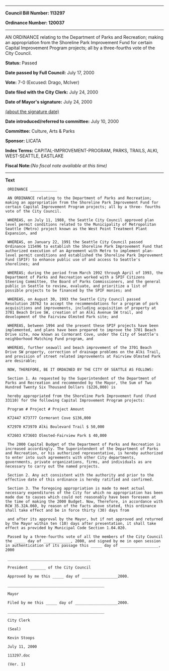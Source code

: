 

********

**Council Bill Number: 113297**
   
**Ordinance Number: 120037**
********

 AN ORDINANCE relating to the Department of Parks and Recreation; making an appropriation from the Shoreline Park Improvement Fund for certain Capital Improvement Program projects; all by a three-fourths vote of the City Council.

**Status:** Passed
   
**Date passed by Full Council:** July 17, 2000
   
**Vote:** 7-0 (Excused: Drago, McIver)
   
**Date filed with the City Clerk:** July 24, 2000
   
**Date of Mayor's signature:** July 24, 2000
   
[(about the signature date)](/~public/approvaldate.htm)
   
   
   
**Date introduced/referred to committee:** July 10, 2000
   
**Committee:** Culture, Arts & Parks
   
**Sponsor:** LICATA
   
   
**Index Terms:** CAPITAL-IMPROVEMENT-PROGRAM, PARKS, TRAILS, ALKI, WEST-SEATTLE, EASTLAKE

**Fiscal Note:**_(No fiscal note available at this time)_

********

**Text**
   
```
 ORDINANCE ____________

 AN ORDINANCE relating to the Department of Parks and Recreation; making an appropriation from the Shoreline Park Improvement Fund for certain Capital Improvement Program projects; all by a three- fourths vote of the City Council.

 WHEREAS, on July 11, 1988, the Seattle City Council approved plan level permit conditions related to the Municipality of Metropolitan Seattle (Metro) project known as the West Point Treatment Plant Expansion, and

 WHEREAS, on January 22, 1991 the Seattle City Council passed Ordinance 115496 to establish the Shoreline Park Improvement Fund that authorized execution of an Agreement with Metro to implement plan-level permit conditions and established the Shoreline Park Improvement Fund (SPIF) to enhance public use of and access to Seattle's shorelines; and

 WHEREAS; during the period from March 1992 through April of 1993, the Department of Parks and Recreation worked with a SPIF Citizens Steering Committee, the Board of Parks Commissioners, and the general public in Seattle to review, evaluate, and prioritize a list of possible projects to be financed by the SPIF monies; and

 WHEREAS, on August 30, 1993 the Seattle City Council passed Resolution 28762 to accept the recommendations for a program of park acquisitions and improvements, including acquisition of property at 3701 Beach Drive SW, creation of an Alki Avenue SW trail, and development of the Fairview Olmsted Park site; and

 WHEREAS, between 1994 and the present these SPIF projects have been implemented, and plans have been prepared to improve the 3701 Beach Drive site, now known as Cormorant Cove, under the City of Seattle's neighborhood Matching Fund program, and

 WHEREAS, further seawall and beach improvement of the 3701 Beach Drive SW property, correction of drainage problems on the Alki Trail, and provision of street related improvements at Fairview Olmsted Park are desirable;

 NOW, THEREFORE, BE IT ORDAINED BY THE CITY OF SEATTLE AS FOLLOWS:

 Section 1. As requested by the Superintendent of the Department of Parks and Recreation and recommended by the Mayor, the Sum of Two Hundred Twenty Six Thousand Dollars ($226,000) is

 hereby appropriated from the Shoreline Park Improvement Fund (Fund 33110) for the following Capital Improvement Program projects:

 Program # Project # Project Amount

 K72447 K73777 Cormorant Cove $136,000

 K72970 K73970 Alki Boulevard Trail $ 50,000

 K72603 K73603 Olmsted-Fairview Park $ 40,000

 The 2000 Capital Budget of the Department of Parks and Recreation is increased accordingly. The Superintendent of the Department of Parks and Recreation, or his authorized representative, is hereby authorized to enter into such agreements with other City departments, governments, private organizations, firms, and individuals as are necessary to carry out the named projects.

 Section 2. Any act consistent with the authority and prior to the effective date of this ordinance is hereby ratified and confirmed.

 Section 3. The foregoing appropriation is made to meet actual necessary expenditures of the City for which no appropriation has been made due to causes which could not reasonably have been foreseen at the time of making the 2000 Budget. Now, Therefore, in accordance with RCW 35.32A.060, by reason of the facts above stated, this ordinance shall take effect and be in force thirty (30) days from

 and after its approval by the Mayor, but if not approved and returned by the Mayor within ten (10) days after presentation, it shall take effect as provided by Municipal Code Section 1.04.020.

 Passed by a three-fourths vote of all the members of the City Council the _____ day of ____________, 2000, and signed by me in open session in authentication of its passage this _____ day of _________________, 2000

 _____________________________________

 President _______ of the City Council

 Approved by me this _____ day of ________________2000.

 ___________________________________________

 Mayor

 Filed by me this _____ day of ___________________2000.

 ___________________________________________

 City Clerk

 (Seal)

 Kevin Stoops

 July 11, 2000

 113297.doc

 (Ver. 1)

```

